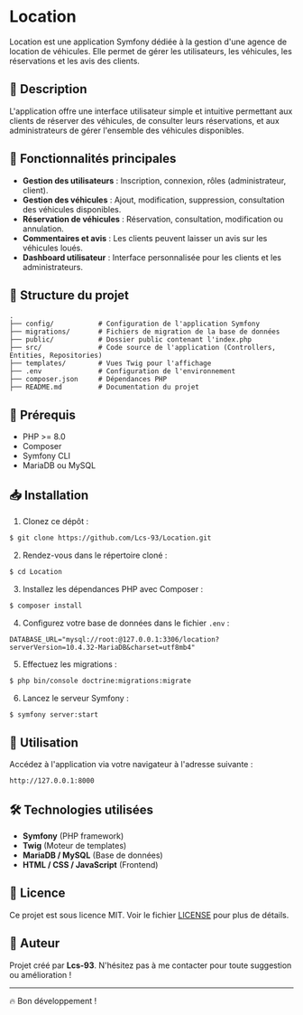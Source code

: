 # Location

Location est une application Symfony dédiée à la gestion d'une agence de location de véhicules. Elle permet de gérer les utilisateurs, les véhicules, les réservations et les avis des clients.

## 📌 Description
L'application offre une interface utilisateur simple et intuitive permettant aux clients de réserver des véhicules, de consulter leurs réservations, et aux administrateurs de gérer l'ensemble des véhicules disponibles.

## 🚀 Fonctionnalités principales
- **Gestion des utilisateurs** : Inscription, connexion, rôles (administrateur, client).
- **Gestion des véhicules** : Ajout, modification, suppression, consultation des véhicules disponibles.
- **Réservation de véhicules** : Réservation, consultation, modification ou annulation.
- **Commentaires et avis** : Les clients peuvent laisser un avis sur les véhicules loués.
- **Dashboard utilisateur** : Interface personnalisée pour les clients et les administrateurs.

## 📂 Structure du projet
```
.
├── config/           # Configuration de l'application Symfony
├── migrations/       # Fichiers de migration de la base de données
├── public/           # Dossier public contenant l'index.php
├── src/              # Code source de l'application (Controllers, Entities, Repositories)
├── templates/        # Vues Twig pour l'affichage
├── .env              # Configuration de l'environnement
├── composer.json     # Dépendances PHP
├── README.md         # Documentation du projet
```

## 🔧 Prérequis
- PHP >= 8.0
- Composer
- Symfony CLI
- MariaDB ou MySQL

## 📥 Installation
1. Clonez ce dépôt :
```bash
$ git clone https://github.com/Lcs-93/Location.git
```
2. Rendez-vous dans le répertoire cloné :
```bash
$ cd Location
```
3. Installez les dépendances PHP avec Composer :
```bash
$ composer install
```
4. Configurez votre base de données dans le fichier `.env` :
```
DATABASE_URL="mysql://root:@127.0.0.1:3306/location?serverVersion=10.4.32-MariaDB&charset=utf8mb4"
```
5. Effectuez les migrations :
```bash
$ php bin/console doctrine:migrations:migrate
```
6. Lancez le serveur Symfony :
```bash
$ symfony server:start
```

## 📌 Utilisation
Accédez à l'application via votre navigateur à l'adresse suivante :
```
http://127.0.0.1:8000
```

## 🛠️ Technologies utilisées
- **Symfony** (PHP framework)
- **Twig** (Moteur de templates)
- **MariaDB / MySQL** (Base de données)
- **HTML / CSS / JavaScript** (Frontend)

## 📄 Licence
Ce projet est sous licence MIT. Voir le fichier [LICENSE](LICENSE) pour plus de détails.

## 📣 Auteur
Projet créé par **Lcs-93**. N'hésitez pas à me contacter pour toute suggestion ou amélioration !

---

🔥 Bon développement !

